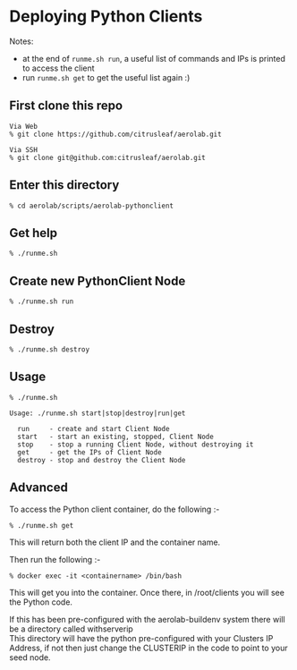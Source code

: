 # Deploying Python Clients

Notes:
  * at the end of `runme.sh run`, a useful list of commands and IPs is printed to access the client
  * run `runme.sh get` to get the useful list again :)


## First clone this repo

```
Via Web
% git clone https://github.com/citrusleaf/aerolab.git

Via SSH
% git clone git@github.com:citrusleaf/aerolab.git
```

## Enter this directory

```
% cd aerolab/scripts/aerolab-pythonclient
```

## Get help

```
% ./runme.sh
```

## Create new PythonClient Node

```
% ./runme.sh run
```

## Destroy

```
% ./runme.sh destroy
```

## Usage

```
% ./runme.sh 

Usage: ./runme.sh start|stop|destroy|run|get

  run     - create and start Client Node
  start   - start an existing, stopped, Client Node
  stop    - stop a running Client Node, without destroying it
  get     - get the IPs of Client Node
  destroy - stop and destroy the Client Node
```

## Advanced

To access the Python client container, do the following :-
```
% ./runme.sh get
```
This will return both the client IP and the container name.

Then run the following :-
```
% docker exec -it <containername> /bin/bash
```
This will get you into the container. Once there, in /root/clients you will see the Python code.<br>

If this has been pre-configured with the aerolab-buildenv system there will be a directory called withserverip<br>
This directory will have the python pre-configured with your Clusters IP Address, if not then just change the CLUSTERIP in the code to point to your seed node.